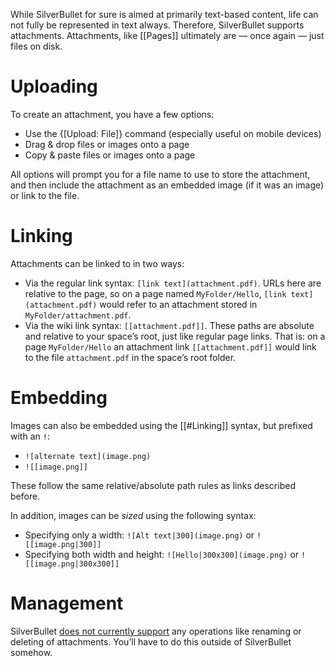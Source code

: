 While SilverBullet for sure is aimed at primarily text-based content, life can not fully be represented in text always. Therefore, SilverBullet supports attachments. Attachments, like [[Pages]] ultimately are — once again — just files on disk.

# Uploading
To create an attachment, you have a few options:

* Use the {[Upload: File]} command (especially useful on mobile devices)
* Drag & drop files or images onto a page
* Copy & paste files or images onto a page

All options will prompt you for a file name to use to store the attachment, and then include the attachment as an embedded image (if it was an image) or link to the file.

# Linking
Attachments can be linked to in two ways:
* Via the regular link syntax: `[link text](attachment.pdf)`. URLs here are relative to the page, so on a page named `MyFolder/Hello`, `[link text](attachment.pdf)` would refer to an attachment stored in `MyFolder/attachment.pdf`.
* Via the wiki link syntax: `[[attachment.pdf]]`. These paths are absolute and relative to your space’s root, just like regular page links. That is: on a page `MyFolder/Hello` an attachment link `[[attachment.pdf]]` would link to the file `attachment.pdf` in the space’s root folder.

# Embedding
Images can also be embedded using the [[#Linking]] syntax, but prefixed with an `!`:

* `![alternate text](image.png)`
* `![[image.png]]`

These follow the same relative/absolute path rules as links described before.

In addition, images can be _sized_ using the following syntax:
* Specifying only a width: `![Alt text|300](image.png)` or `![[image.png|300]]`
* Specifying both width and height: `![Hello|300x300](image.png)` or `![[image.png|300x300]]`

# Management
SilverBullet [does not currently support](https://github.com/silverbulletmd/silverbullet/issues/72) any operations like renaming or deleting of attachments. You’ll have to do this outside of SilverBullet somehow.
